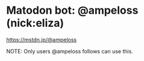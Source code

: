 # Matodon bot: @ampeloss (nick:eliza)

https://mstdn.jp/@ampeloss

NOTE: Only users @ampeloss follows can use this.
